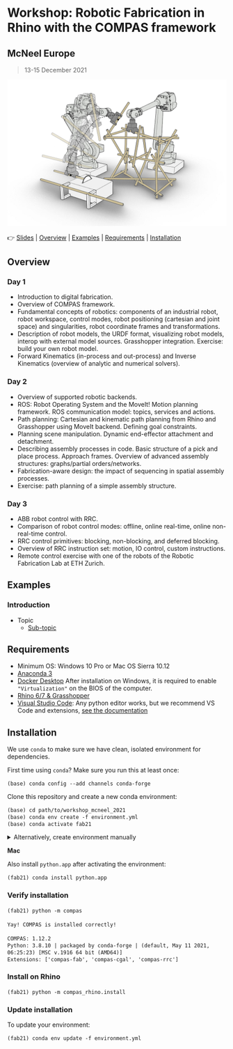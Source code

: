 # Workshop: Robotic Fabrication in Rhino with the COMPAS framework

## McNeel Europe

> 13-15 December 2021

![Flyer](images/spatial_robotic_assembly.jpg)

👉 [Slides](TODO) | [Overview](#overview) | [Examples](#examples) | [Requirements](#requirements) | [Installation](#installation)

## Overview

### Day 1

* Introduction to digital fabrication.
* Overview of COMPAS framework.
* Fundamental concepts of robotics: components of an industrial robot, robot workspace, control modes, robot positioning (cartesian and joint space) and singularities, robot coordinate frames and transformations.
* Description of robot models, the URDF format, visualizing robot models, interop with external model sources. Grasshopper integration. Exercise: build your own robot model.
* Forward Kinematics (in-process and out-process) and Inverse Kinematics (overview of analytic and numerical solvers).

### Day 2

* Overview of supported robotic backends.
* ROS: Robot Operating System and the MoveIt! Motion planning framework. ROS communication model: topics, services and actions.
* Path planning: Cartesian and kinematic path planning from Rhino and Grasshopper using MoveIt backend. Defining goal constraints.
* Planning scene manipulation. Dynamic end-effector attachment and detachment.
* Describing assembly processes in code. Basic structure of a pick and place process. Approach frames. Overview of advanced assembly structures: graphs/partial orders/networks.
* Fabrication-aware design: the impact of sequencing in spatial assembly processes.
* Exercise: path planning of a simple assembly structure.

### Day 3

* ABB robot control with RRC.
* Comparison of robot control modes: offline, online real-time, online non-real-time control.
* RRC control primitives: blocking, non-blocking, and deferred blocking.
* Overview of RRC instruction set: motion, IO control, custom instructions.
* Remote control exercise with one of the robots of the Robotic Fabrication Lab at ETH Zurich.

## Examples

### Introduction

* Topic
  * [Sub-topic](examples/001_primitives.py)


## Requirements

* Minimum OS: Windows 10 Pro or Mac OS Sierra 10.12
* [Anaconda 3](https://www.anaconda.com/distribution/)
* [Docker Desktop](https://www.docker.com/products/docker-desktop) After installation on Windows, it is required to enable `"Virtualization"` on the BIOS of the computer.
* [Rhino 6/7 & Grasshopper](https://www.rhino3d.com/download)
* [Visual Studio Code](https://code.visualstudio.com/): Any python editor works, but we recommend VS Code and extensions, [see the documentation](https://gramaziokohler.github.io/compas_fab/latest/getting_started.html#working-in-visual-studio-code)


## Installation

We use `conda` to make sure we have clean, isolated environment for dependencies.

First time using `conda`? Make sure you run this at least once:

    (base) conda config --add channels conda-forge

Clone this repository and create a new conda environment:

    (base) cd path/to/workshop_mcneel_2021
    (base) conda env create -f environment.yml
    (base) conda activate fab21

<details><summary>Alternatively, create environment manually</summary>
<p>

The conda environment can also be manually created:

    (base) conda create -n fab21 python=3.8 compas_fab>=0.20.1 --yes
    (base) conda activate fab21

</p>
</details>

**Mac**

Also install `python.app` after activating the environment:

    (fab21) conda install python.app

### Verify installation

    (fab21) python -m compas

    Yay! COMPAS is installed correctly!

    COMPAS: 1.12.2
    Python: 3.8.10 | packaged by conda-forge | (default, May 11 2021, 06:25:23) [MSC v.1916 64 bit (AMD64)]
    Extensions: ['compas-fab', 'compas-cgal', 'compas-rrc']

### Install on Rhino

    (fab21) python -m compas_rhino.install

### Update installation

To update your environment:

    (fab21) conda env update -f environment.yml
